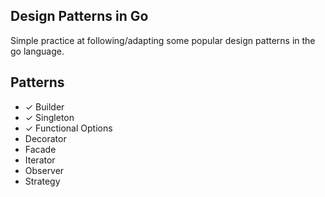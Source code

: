 ## Design Patterns in Go

Simple practice at following/adapting some popular design patterns in the go
language.

## Patterns

  - ✓ Builder
  - ✓ Singleton
  - ✓ Functional Options
  - Decorator
  - Facade
  - Iterator
  - Observer
  - Strategy


